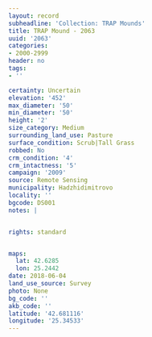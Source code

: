 ```yaml
---
layout: record
subheadline: 'Collection: TRAP Mounds'
title: TRAP Mound - 2063
uuid: '2063'
categories:
- 2000-2999
header: no
tags:
- ''

certainty: Uncertain
elevation: '452'
max_diameter: '50'
min_diameter: '50'
height: '2'
size_category: Medium
surrounding_land_use: Pasture
surface_condition: Scrub|Tall Grass
robbed: No
crm_condition: '4'
crm_intactness: '5'
campaign: '2009'
source: Remote Sensing
municipality: Hadzhidimitrovo
locality: ''
bgcode: DS001
notes: |


rights: standard


maps:
  lat: 42.6285
  lon: 25.2442
date: 2018-06-04
land_use_source: Survey
photo: None
bg_code: ''
akb_code: ''
latitude: '42.681116'
longitude: '25.34533'
---
```

